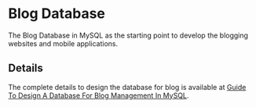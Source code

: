 # Blog Database
The Blog Database in MySQL as the starting point to develop the blogging websites and mobile applications.

## Details
The complete details to design the database for blog is available at [Guide To Design A Database For Blog Management In MySQL](https://mysql.tutorials24x7.com).
